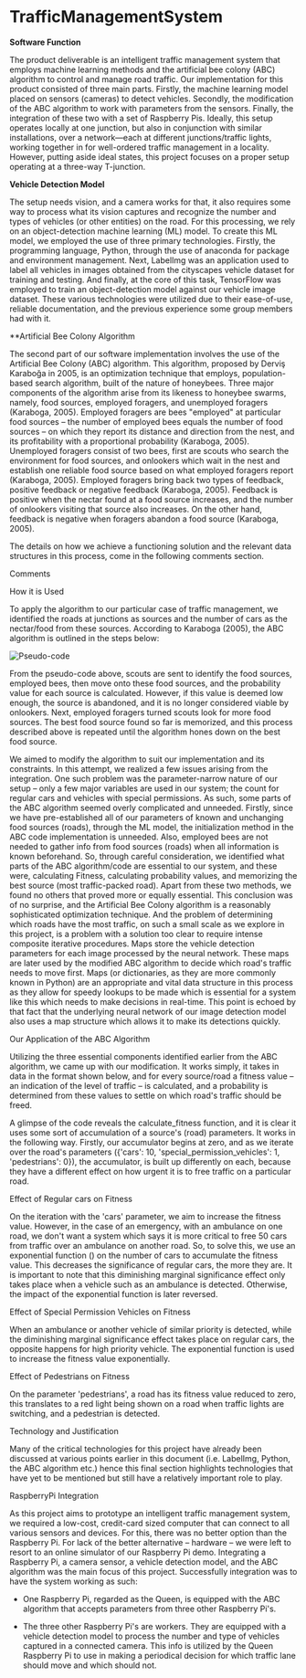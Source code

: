 # TrafficManagementSystem

**Software Function**

The product deliverable is an intelligent traffic management system that employs
machine learning methods and the artificial bee colony (ABC) algorithm to
control and manage road traffic. Our implementation for this product consisted
of three main parts. Firstly, the machine learning model placed on sensors
(cameras) to detect vehicles. Secondly, the modification of the ABC algorithm
to work with parameters from the sensors. Finally, the integration of these two
with a set of Raspberry Pis. Ideally, this setup operates locally at one
junction, but also in conjunction with similar installations, over a
network—each at different junctions/traffic lights, working together in for
well-ordered traffic management in a locality. However, putting aside ideal
states, this project focuses on a proper setup operating at a three-way
T-junction.



**Vehicle Detection Model**

The setup needs vision, and a camera works for that, it also requires some way to
process what its vision captures and recognize the number and types of vehicles
(or other entities) on the road. For this processing, we rely on an
object-detection machine learning (ML) model. To create this ML model, we
employed the use of three primary technologies. Firstly, the programming language,
Python, through the use of anaconda for package and environment management.
Next, LabelImg was an application used to label all vehicles in images obtained
from the cityscapes vehicle dataset for training and testing. And finally, at the core of
this task, TensorFlow was employed to train an object-detection model against
our vehicle image dataset. These various technologies were utilized due to
their ease-of-use, reliable documentation, and the previous experience some
group members had with it.



**Artificial Bee Colony Algorithm

The second part of our software implementation involves the use of the Artificial
Bee Colony (ABC) algorithm. This algorithm, proposed by Derviş Karaboğa
in 2005, is an optimization technique that employs, population-based search
algorithm, built of the nature of honeybees. Three major components of the
algorithm arise from its likeness to honeybee swarms, namely, food sources,
employed foragers, and unemployed foragers (Karaboga, 2005). Employed
foragers are bees "employed" at particular food sources – the
number of employed bees equals the number of food sources – on which they
report its distance and direction from the nest, and its profitability with a
proportional probability (Karaboga, 2005). Unemployed foragers consist
of two bees, first are scouts who search the environment for food
sources, and onlookers which wait in the nest and establish one reliable
food source based on what employed foragers report (Karaboga, 2005). Employed
foragers bring back two types of feedback, positive feedback or negative
feedback (Karaboga, 2005). Feedback is positive when the nectar found at a food
source increases, and the number of onlookers visiting that source also
increases. On the other hand, feedback is negative when foragers abandon a food
source (Karaboga, 2005). 



The details on how we achieve a functioning solution and the relevant data structures
in this process, come in the following comments section.



Comments

How it is Used

To apply the algorithm to our particular case of traffic management, we identified
the roads at junctions as sources and the number of cars as the nectar/food
from these sources. According to Karaboga (2005), the ABC algorithm is outlined
in the steps below:


![Pseudo-code](https://imgur.com/w8ngOov)


From the pseudo-code above, scouts are sent to identify the food sources, employed
bees, then move onto these food sources, and the probability value for each
source is calculated. However, if this value is deemed low enough, the source
is abandoned, and it is no longer considered viable by onlookers. Next,
employed foragers turned scouts look for more food sources. The best food
source found so far is memorized, and this process described above is repeated
until the algorithm hones down on the best food source.

We aimed to modify the algorithm to suit our implementation and its constraints.
In this attempt, we realized a few issues arising from the integration. One
such problem was the parameter-narrow nature of our setup – only a few major
variables are used in our system; the count for regular cars and vehicles with
special permissions. As such, some parts of the ABC algorithm seemed overly
complicated and unneeded. Firstly, since we have pre-established all of our
parameters of known and unchanging food sources (roads), through the ML model,
the initialization method in the ABC code implementation is unneeded. Also,
employed bees are not needed to gather info from food sources (roads) when all
information is known beforehand. So, through careful consideration, we
identified what parts of the ABC algorithm/code are essential to our system,
and these were, calculating Fitness, calculating probability values,
and memorizing the best source (most traffic-packed road). Apart from
these two methods, we found no others that proved more or equally essential. This
conclusion was of no surprise, and the Artificial Bee Colony algorithm is a reasonably
sophisticated optimization technique. And the problem of determining which
roads have the most traffic, on such a small scale as we explore in this
project, is a problem with a solution too clear to require intense composite
iterative procedures. Maps store the vehicle
detection parameters for each image processed by the neural network. These maps
are later used by the modified ABC algorithm to decide which road's traffic
needs to move first. Maps (or dictionaries, as they are more commonly known in Python)
are an appropriate and vital data structure in this process as they allow for speedy
lookups to be made which is essential for a system like this which needs to
make decisions in real-time. This point is echoed by that fact that the
underlying neural network of our image detection model also uses a map
structure which allows it to make its detections quickly.


Our Application of the ABC Algorithm

Utilizing the three essential components identified earlier from the ABC algorithm, we
came up with our modification. It works simply, it takes in data in the format
shown below, and for every source/road a fitness value – an indication of the
level of traffic – is calculated, and a probability is determined from these
values to settle on which road's traffic should be freed.

A glimpse of the code reveals the calculate_fitness
function, and it is clear it uses some sort of accumulation of a source's
(road) parameters. It works in the following way. Firstly, our accumulator
begins at zero, and as we iterate over the road's parameters ({'cars': 10, 'special_permission_vehicles': 1, 'pedestrians': 0}), the accumulator, is built up differently on each,
because they have a different effect on how urgent it is to free traffic on a
particular road.


Effect of Regular cars on Fitness

On the iteration with the 'cars' parameter, we aim to increase the fitness value.
However, in the case of an emergency, with an ambulance on one road, we don't
want a system which says it is more critical to free 50 cars from traffic over
an ambulance on another road. So, to solve this, we use an exponential function
() on the number of cars to accumulate the fitness
value. This decreases the significance of regular cars, the more they are. It
is important to note that this diminishing marginal significance effect
only takes place when a vehicle such as an ambulance is detected. Otherwise,
the impact of the exponential function is later reversed.


Effect of Special Permission Vehicles on Fitness

When an ambulance or another vehicle of similar priority is detected, while the diminishing
marginal significance effect takes place on regular cars, the opposite
happens for high priority vehicle. The exponential function  is used to increase
the fitness value exponentially.


Effect of Pedestrians on Fitness

On the parameter 'pedestrians', a road has its fitness
value reduced to zero, this translates to a red light being shown on a road
when traffic lights are switching, and a pedestrian is detected.


Technology and Justification

Many of the critical technologies for this project have already been discussed at various points
earlier in this document (i.e. LabelImg, Python, the ABC algorithm etc.) hence
this final section highlights technologies that have yet to be mentioned but
still have a relatively important role to play.


RaspberryPi Integration

As this project aims to prototype an intelligent traffic management system, we
required a low-cost, credit-card sized computer that can connect to all various
sensors and devices. For this, there was no better option than the Raspberry
Pi. For lack of the better alternative – hardware – we were left to resort to
an online simulator of our Raspberry Pi demo. Integrating a Raspberry Pi, a
camera sensor, a vehicle detection model, and the ABC algorithm was the main
focus of this project. Successfully integration was to have the system working
as such:

- One Raspberry Pi, regarded as the Queen, is equipped with the ABC algorithm that
accepts parameters from three other Raspberry Pi's.

- The three other Raspberry Pi's are workers. They are equipped with a vehicle detection model to
process the number and type of vehicles captured in a connected camera. This
info is utilized by the Queen Raspberry Pi to use in making a periodical
decision for which traffic lane should move and which should not.
